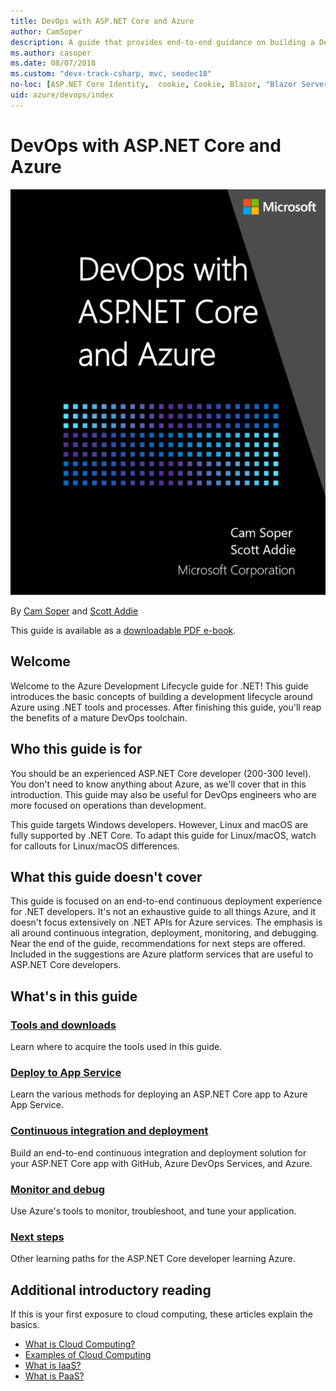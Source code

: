 ```yaml
---
title: DevOps with ASP.NET Core and Azure
author: CamSoper
description: A guide that provides end-to-end guidance on building a DevOps pipeline for an ASP.NET Core app hosted in Azure.
ms.author: casoper
ms.date: 08/07/2018
ms.custom: "devx-track-csharp, mvc, seodec18"
no-loc: [ASP.NET Core Identity,  cookie, Cookie, Blazor, "Blazor Server", "Blazor WebAssembly", "Identity", "Let's Encrypt", Razor, SignalR]
uid: azure/devops/index
---
```

# DevOps with ASP.NET Core and Azure

[![Cover Image](./media/cover-large.png)](https://aka.ms/devopsbook)

By [Cam Soper](https://twitter.com/camsoper) and [Scott Addie](https://twitter.com/scottaddie)

This guide is available as a [downloadable PDF e-book](https://aka.ms/devopsbook).

## Welcome 

Welcome to the Azure Development Lifecycle guide for .NET! This guide introduces the basic concepts of building a development lifecycle around Azure using .NET tools and processes. After finishing this guide, you'll reap the benefits of a mature DevOps toolchain.

## Who this guide is for

You should be an experienced ASP.NET Core developer (200-300 level). You don't need to know anything about Azure, as we'll cover that in this introduction. This guide may also be useful for DevOps engineers who are more focused on operations than development.

This guide targets Windows developers. However, Linux and macOS are fully supported by .NET Core. To adapt this guide for Linux/macOS, watch for callouts for Linux/macOS differences.

## What this guide doesn't cover

This guide is focused on an end-to-end continuous deployment experience for .NET developers. It's not an exhaustive guide to all things Azure, and it doesn't focus extensively on .NET APIs for Azure services. The emphasis is all around continuous integration, deployment, monitoring, and debugging. Near the end of the guide, recommendations for next steps are offered. Included in the suggestions are Azure platform services that are useful to ASP.NET Core developers.

## What's in this guide

### [Tools and downloads](xref:azure/devops/tools-and-downloads)

Learn where to acquire the tools used in this guide.

### [Deploy to App Service](xref:azure/devops/deploy-to-app-service)

Learn the various methods for deploying an ASP.NET Core app to Azure App Service.

### [Continuous integration and deployment](xref:azure/devops/cicd)

Build an end-to-end continuous integration and deployment solution for your ASP.NET Core app with GitHub, Azure DevOps Services, and Azure.

### [Monitor and debug](xref:azure/devops/monitor)

Use Azure's tools to monitor, troubleshoot, and tune your application.

### [Next steps](xref:azure/devops/next-steps)

Other learning paths for the ASP.NET Core developer learning Azure.

## Additional introductory reading

If this is your first exposure to cloud computing, these articles explain the basics.

* [What is Cloud Computing?](https://azure.microsoft.com/overview/what-is-cloud-computing/)
* [Examples of Cloud Computing](https://azure.microsoft.com/overview/examples-of-cloud-computing/)
* [What is IaaS?](https://azure.microsoft.com/overview/what-is-iaas/)
* [What is PaaS?](https://azure.microsoft.com/overview/what-is-paas/)

